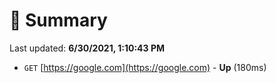 # 📖 Summary
Last updated: **6/30/2021, 1:10:43 PM**

- `GET` [https://google.com](https://google.com) - **Up** (180ms)

